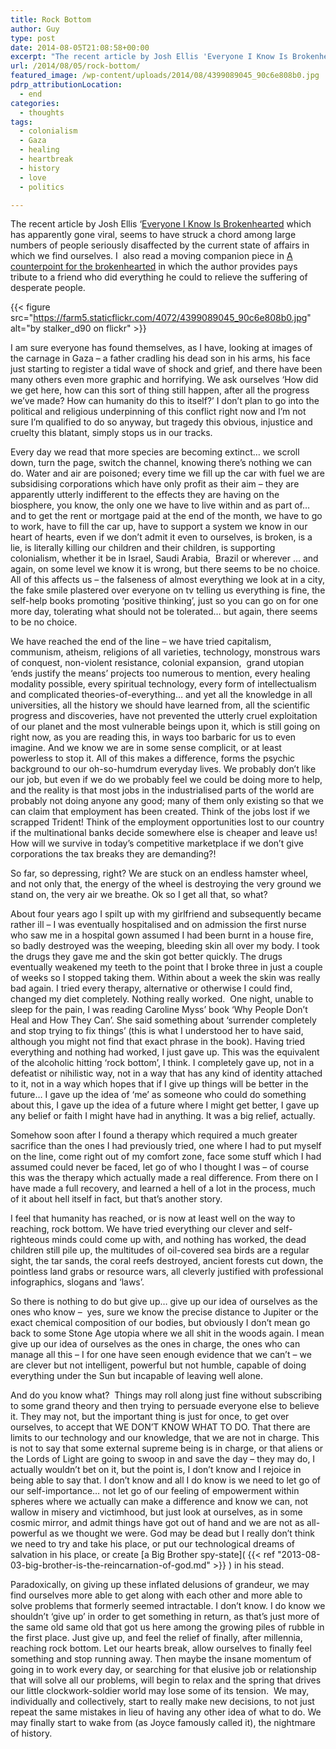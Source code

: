 ```yaml
---
title: Rock Bottom
author: Guy
type: post
date: 2014-08-05T21:08:58+00:00
excerpt: "The recent article by Josh Ellis 'Everyone I Know Is Brokenhearted' which has apparently gone viral, seems to have struck a chord among large numbers of people seriously disaffected by the current state of affairs in which we find ourselves. I  also read a moving companion piece in 'A counterpoint for the brokenhearted' in which the author provides pays tribute to a friend who did everything he could to relieve the suffering of desperate people."
url: /2014/08/05/rock-bottom/
featured_image: /wp-content/uploads/2014/08/4399089045_90c6e808b0.jpg
pdrp_attributionLocation:
  - end
categories:
  - thoughts
tags:
  - colonialism
  - Gaza
  - healing
  - heartbreak
  - history
  - love
  - politics

---
```

The recent article by Josh Ellis &#8216;[Everyone I Know Is Brokenhearted](http://zenarchery.com/2014/08/everyone-i-know-is-brokenhearted) which has apparently gone viral, seems to have struck a chord among large numbers of people seriously disaffected by the current state of affairs in which we find ourselves. I  also read a moving companion piece in [A counterpoint for the brokenhearted](https://web.archive.org/web/20150610031801/http://www.p-ced.com/1/node/322) in which the author provides pays tribute to a friend who did everything he could to relieve the suffering of desperate people.

{{< figure src="https://farm5.staticflickr.com/4072/4399089045_90c6e808b0.jpg" alt="by stalker_d90 on flickr" >}}

I am sure everyone has found themselves, as I have, looking at images of the carnage in Gaza &#8211; a father cradling his dead son in his arms, his face just starting to register a tidal wave of shock and grief, and there have been many others even more graphic and horrifying. We ask ourselves &#8216;How did we get here, how can this sort of thing still happen, after all the progress we&#8217;ve made? How can humanity do this to itself?&#8217; I don&#8217;t plan to go into the political and religious underpinning of this conflict right now and I&#8217;m not sure I&#8217;m qualified to do so anyway, but tragedy this obvious, injustice and cruelty this blatant, simply stops us in our tracks.

Every day we read that more species are becoming extinct&#8230; we scroll down, turn the page, switch the channel, knowing there&#8217;s nothing we can do. Water and air are poisoned; every time we fill up the car with fuel we are subsidising corporations which have only profit as their aim &#8211; they are apparently utterly indifferent to the effects they are having on the biosphere, you know, the only one we have to live within and as part of&#8230; and to get the rent or mortgage paid at the end of the month, we have to go to work, have to fill the car up, have to support a system we know in our heart of hearts, even if we don&#8217;t admit it even to ourselves, is broken, is a lie, is literally killing our children and their children, is supporting colonialism, whether it be in Israel, Saudi Arabia,  Brazil or wherever &#8230; and again, on some level we know it is wrong, but there seems to be no choice. All of this affects us &#8211; the falseness of almost everything we look at in a city, the fake smile plastered over everyone on tv telling us everything is fine, the self-help books promoting &#8216;positive thinking&#8217;, just so you can go on for one more day, tolerating what should not be tolerated&#8230; but again, there seems to be no choice.

We have reached the end of the line &#8211; we have tried capitalism, communism, atheism, religions of all varieties, technology, monstrous wars of conquest, non-violent resistance, colonial expansion,  grand utopian &#8216;ends justify the means&#8217; projects too numerous to mention, every healing modality possible, every spiritual technology, every form of intellectualism and complicated theories-of-everything&#8230; and yet all the knowledge in all universities, all the history we should have learned from, all the scientific progress and discoveries, have not prevented the utterly cruel exploitation of our planet and the most vulnerable beings upon it, which is still going on right now, as you are reading this, in ways too barbaric for us to even imagine. And we know we are in some sense complicit, or at least powerless to stop it. All of this makes a difference, forms the psychic background to our oh-so-humdrum everyday lives. We probably don&#8217;t like our job, but even if we do we probably feel we could be doing more to help, and the reality is that most jobs in the industrialised parts of the world are probably not doing anyone any good; many of them only existing so that we can claim that employment has been created. Think of the jobs lost if we scrapped Trident! Think of the employment opportunities lost to our country if the multinational banks decide somewhere else is cheaper and leave us! How will we survive in today&#8217;s competitive marketplace if we don&#8217;t give corporations the tax breaks they are demanding?!

So far, so depressing, right? We are stuck on an endless hamster wheel, and not only that, the energy of the wheel is destroying the very ground we stand on, the very air we breathe. Ok so I get all that, so what?

About four years ago I spilt up with my girlfriend and subsequently became rather ill &#8211; I was eventually hospitalised and on admission the first nurse who saw me in a hospital gown assumed I had been burnt in a house fire, so badly destroyed was the weeping, bleeding skin all over my body. I took the drugs they gave me and the skin got better quickly. The drugs eventually weakened my teeth to the point that I broke three in just a couple of weeks so I stopped taking them. Within about a week the skin was really bad again. I tried every therapy, alternative or otherwise I could find, changed my diet completely. Nothing really worked.  One night, unable to sleep for the pain, I was reading Caroline Myss&#8217; book &#8216;Why People Don&#8217;t Heal and How They Can&#8217;. She said something about &#8216;surrender completely and stop trying to fix things&#8217; (this is what I understood her to have said, although you might not find that exact phrase in the book). <span class="pullquote">Having tried everything and nothing had worked, I just gave up. This was the equivalent of the alcoholic hitting &#8216;rock bottom&#8217;</span>, I think. I completely gave up, not in a defeatist or nihilistic way, not in a way that has any kind of identity attached to it, not in a way which hopes that if I give up things will be better in the future&#8230; I gave up the idea of &#8216;me&#8217; as someone who could do something about this, I gave up the idea of a future where I might get better, I gave up any belief or faith I might have had in anything. It was a big relief, actually.

Somehow soon after I found a therapy which required a much greater sacrifice than the ones I had previously tried, one where I had to put myself on the line, come right out of my comfort zone, face some stuff which I had assumed could never be faced, let go of who I thought I was &#8211; of course this was the therapy which actually made a real difference. From there on I have made a full recovery, and learned a hell of a lot in the process, much of it about hell itself in fact, but that&#8217;s another story.

I feel that humanity has reached, or is now at least well on the way to reaching, rock bottom. We have tried everything our clever and self-righteous minds could come up with, and nothing has worked, the dead children still pile up, the multitudes of oil-covered sea birds are a regular sight, the tar sands, the coral reefs destroyed, ancient forests cut down, the pointless land grabs or resource wars, all cleverly justified with professional infographics, slogans and &#8216;laws&#8217;.

So there is nothing to do but give up&#8230; give up our idea of ourselves as the ones who know &#8211;  yes, sure we know the precise distance to Jupiter or the exact chemical composition of our bodies, but obviously I don&#8217;t mean go back to some Stone Age utopia where we all shit in the woods again. I mean give up our idea of ourselves as the ones in charge, the ones who can manage all this &#8211; I for one have seen enough evidence that we can&#8217;t &#8211; we are clever but not intelligent, powerful but not humble, capable of doing everything under the Sun but incapable of leaving well alone.

And do you know what?  Things may roll along just fine without subscribing to some grand theory and then trying to persuade everyone else to believe it. They may not, but <span class="pullquote">the important thing is just for once, to get over ourselves, to accept that WE DON&#8217;T KNOW WHAT TO DO.</span> That there are limits to our technology and our knowledge, that we are not in charge. This is not to say that some external supreme being is in charge, or that aliens or the Lords of Light are going to swoop in and save the day &#8211; they may do, I actually wouldn&#8217;t bet on it, but the point is, I don&#8217;t know and I rejoice in being able to say that. I don&#8217;t know and all I do know is we need to let go of our self-importance&#8230; not let go of our feeling of empowerment within spheres where we actually can make a difference and know we can, not wallow in misery and victimhood, but just look at ourselves, as in some cosmic mirror, and admit things have got out of hand and we are not as all-powerful as we thought we were. God may be dead but I really don&#8217;t think we need to try and take his place, or put our technological dreams of salvation in his place, or create [a Big Brother spy-state]( {{< ref "2013-08-03-big-brother-is-the-reincarnation-of-god.md" >}} ) in his stead.

Paradoxically, on giving up these inflated delusions of grandeur, we may find ourselves more able to get along with each other and more able to solve problems that formerly seemed intractable. I don&#8217;t know. I do know we shouldn&#8217;t &#8216;give up&#8217; in order to get something in return, as that&#8217;s just more of the same old same old that got us here among the growing piles of rubble in the first place. Just give up, and feel the relief of finally, after millennia, reaching rock bottom. Let our hearts break, allow ourselves to finally feel something and stop running away. Then maybe the insane momentum of going in to work every day, or searching for that elusive job or relationship that will solve all our problems, will begin to relax and the spring that drives our little clockwork-soldier world may lose some of its tension.  We may, individually and collectively, start to really make new decisions, to not just repeat the same mistakes in lieu of having any other idea of what to do. We may finally start to wake from (as Joyce famously called it), the nightmare of history.
